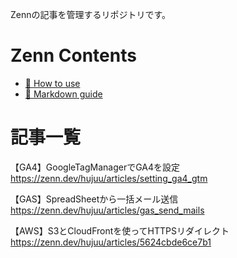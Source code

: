 Zennの記事を管理するリポジトリです。

# Zenn Contents

* [📘 How to use](https://zenn.dev/zenn/articles/zenn-cli-guide)
* [📘 Markdown guide](https://zenn.dev/zenn/articles/markdown-guide)

# 記事一覧

【GA4】GoogleTagManagerでGA4を設定
https://zenn.dev/hujuu/articles/setting_ga4_gtm

【GAS】SpreadSheetから一括メール送信
https://zenn.dev/hujuu/articles/gas_send_mails

【AWS】S3とCloudFrontを使ってHTTPSリダイレクト
https://zenn.dev/hujuu/articles/5624cbde6ce7b1
